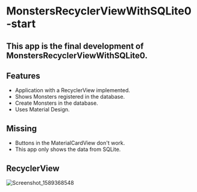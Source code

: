 # MonstersRecyclerViewWithSQLite0-start
## This app is the final development of MonstersRecyclerViewWithSQLite0.

## Features
* Application with a RecyclerView implemented.
* Shows Monsters registered in the database.
* Create Monsters in the database.
* Uses Material Design.
## Missing
* Buttons in the MaterialCardView don't work.
* This app only shows the data from SQLite.

## RecyclerView
![Screenshot_1589368548](https://user-images.githubusercontent.com/4823319/81806035-39a88a80-955f-11ea-93c5-daa45b9876cd.png)

